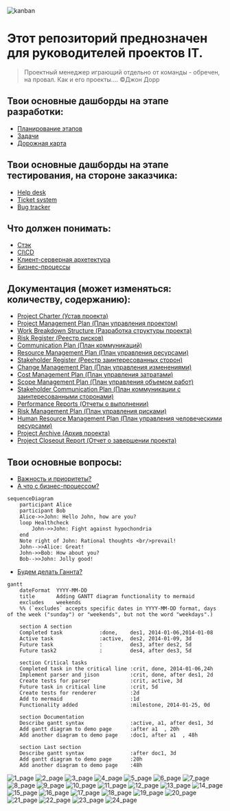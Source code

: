 ![kanban](https://github.com/antonkuklin006/1C_Enterprise_8/assets/81790108/25ab5ea9-4d96-4048-b57d-d058e0f46c43)
# Этот репозиторий преднозначен для руководителей проектов IT. 
> Проектный менеджер играющий отдельно от команды - обречен, на провал. Как и его проекты....
©Джон Дорр

## Твои основные дашборды на этапе разработки:
- [Планирование этапов](https://clck.ru/382PaF)
- [Задачи](https://clck.ru/382PsR)
- [Дорожная карта](https://clck.ru/382Qo3)



## Твои основные дашборды на этапе тестирования, на стороне заказчика:
- [Help desk](https://github.com/users/antonkuklin006/projects/2/views/7)
- [Ticket system](https://github.com/users/antonkuklin006/projects/2/views/8)
- [Bug tracker](https://github.com/users/antonkuklin006/projects/2/views/9)

## Что должен понимать:
- [Стэк](https://clck.ru/382KNk)
- [CI\CD](https://clck.ru/382PsR)
- [Клиент-серверная архетектура](https://clck.ru/382Qo3)
- [Бизнес-процессы](https://clck.ru/382Qo3)

## Документация (может изменяться: количеству, содержанию): 
- [Project Charter (Устав проекта)](https://clck.ru/382NPz)
- [Project Management Plan (План управления проектом)](https://clck.ru/382MwW)
- [Work Breakdown Structure (Разработка структуры проекта)](https://clck.ru/382NPz)
- [Risk Register (Реестр рисков)](https://clck.ru/382MwW)
- [Communication Plan (План коммуникаций)](https://clck.ru/382NPz)
- [Resource Management Plan (План управления ресурсами)](https://clck.ru/382MwW)
- [Stakeholder Register (Реестр заинтересованных сторон)](https://clck.ru/382NPz)
- [Change Management Plan (План управления изменениями)](https://clck.ru/382MwW)
- [Cost Management Plan (План управления затратами)](https://clck.ru/382NPz)
- [Scope Management Plan (План управления объемом работ)](https://clck.ru/382MwW)
- [Stakeholder Communication Plan (План коммуникации с заинтересованными сторонами)](https://clck.ru/382NPz)
- [Performance Reports (Отчеты о выполнении)](https://clck.ru/382MwW)
- [Risk Management Plan (План управления рисками)](https://clck.ru/382NPz)
- [Human Resource Management Plan (План управления человеческими ресурсами)](https://clck.ru/382MwW)
- [Project Archive (Архив проекта)](https://clck.ru/382NPz)
- [Project Closeout Report (Отчет о завершении проекта)](https://clck.ru/382MwW)

## Твои основные вопросы: 
- [Важность и приоритеты?](https://clck.ru/382NPz)
- [А что с бизнес-процессом?](https://clck.ru/382MwW)

```mermaid
sequenceDiagram
    participant Alice
    participant Bob
    Alice->>John: Hello John, how are you?
    loop Healthcheck
        John->>John: Fight against hypochondria
    end
    Note right of John: Rational thoughts <br/>prevail!
    John-->>Alice: Great!
    John->>Bob: How about you?
    Bob-->>John: Jolly good!
```
- [Будем делать Ганнта?](https://clck.ru/382MwW)
```mermaid
gantt
    dateFormat  YYYY-MM-DD
    title       Adding GANTT diagram functionality to mermaid
    excludes    weekends
    %% (`excludes` accepts specific dates in YYYY-MM-DD format, days of the week ("sunday") or "weekends", but not the word "weekdays".)

    section A section
    Completed task            :done,    des1, 2014-01-06,2014-01-08
    Active task               :active,  des2, 2014-01-09, 3d
    Future task               :         des3, after des2, 5d
    Future task2              :         des4, after des3, 5d

    section Critical tasks
    Completed task in the critical line :crit, done, 2014-01-06,24h
    Implement parser and jison          :crit, done, after des1, 2d
    Create tests for parser             :crit, active, 3d
    Future task in critical line        :crit, 5d
    Create tests for renderer           :2d
    Add to mermaid                      :1d
    Functionality added                 :milestone, 2014-01-25, 0d

    section Documentation
    Describe gantt syntax               :active, a1, after des1, 3d
    Add gantt diagram to demo page      :after a1  , 20h
    Add another diagram to demo page    :doc1, after a1  , 48h

    section Last section
    Describe gantt syntax               :after doc1, 3d
    Add gantt diagram to demo page      :20h
    Add another diagram to demo page    :48h
```

![1_page](https://github.com/antonkuklin006/1C_Enterprise_8/assets/81790108/0ba36d67-0c7f-4808-9fa1-b5d6a7f8cac0)
![2_page](https://github.com/antonkuklin006/1C_Enterprise_8/assets/81790108/0299cb5a-6a65-45e5-a169-80305c0d62f8)
![3_page](https://github.com/antonkuklin006/1C_Enterprise_8/assets/81790108/32521201-07f6-44ce-94a2-5a860df8fad2)
![4_page](https://github.com/antonkuklin006/1C_Enterprise_8/assets/81790108/29e20e82-3419-4f2d-ad21-3adef91a63ed)
![5_page](https://github.com/antonkuklin006/1C_Enterprise_8/assets/81790108/ac615e41-cfa9-449f-9712-d512394af4d8)
![6_page](https://github.com/antonkuklin006/1C_Enterprise_8/assets/81790108/15d29a97-0887-432a-a83b-c24c5177c3b5)
![7_page](https://github.com/antonkuklin006/1C_Enterprise_8/assets/81790108/dbf7594d-030e-45f3-b52f-03d812cb624a)
![8_page](https://github.com/antonkuklin006/1C_Enterprise_8/assets/81790108/eff40444-32f8-4902-9c55-c365d68fd712)
![9_page](https://github.com/antonkuklin006/1C_Enterprise_8/assets/81790108/299444ce-b4ae-4d05-a441-0ad3288bab2f)
![10_page](https://github.com/antonkuklin006/1C_Enterprise_8/assets/81790108/fbf76697-e37a-4d7c-b0dd-2a5ec629400f)
![11_page](https://github.com/antonkuklin006/1C_Enterprise_8/assets/81790108/a6378ecf-9e4c-4764-9336-03a3b1fb804c)
![12_page](https://github.com/antonkuklin006/1C_Enterprise_8/assets/81790108/8a45b232-a169-40db-a601-97eeb7a2c5d0)
![13_page](https://github.com/antonkuklin006/1C_Enterprise_8/assets/81790108/336ccdde-5731-40b7-9cec-dec9f4e7a028)
![14_page](https://github.com/antonkuklin006/1C_Enterprise_8/assets/81790108/e936dd98-fe5e-47c0-bfba-b9de0a40e45a)
![15_page](https://github.com/antonkuklin006/1C_Enterprise_8/assets/81790108/4d830851-5a94-4eb5-be0a-adb66f4ddfac)
![16_page](https://github.com/antonkuklin006/1C_Enterprise_8/assets/81790108/5a6fc621-1f48-4a42-adc4-5facfc02bba9)
![17_page](https://github.com/antonkuklin006/1C_Enterprise_8/assets/81790108/38fa569b-3389-419f-967c-bcbded96a008)
![18_page](https://github.com/antonkuklin006/1C_Enterprise_8/assets/81790108/abe1f714-a873-4cbc-b262-7a11c5396c45)
![19_page](https://github.com/antonkuklin006/1C_Enterprise_8/assets/81790108/1d3bf190-a0e9-49ff-b25f-77b30eed733d)
![20_page](https://github.com/antonkuklin006/1C_Enterprise_8/assets/81790108/7bad27df-85dc-4dc9-b036-4ec9d0bd18fd)
![21_page](https://github.com/antonkuklin006/1C_Enterprise_8/assets/81790108/85bd56a9-d877-493a-9f63-4cf3e9fc2eae)
![22_page](https://github.com/antonkuklin006/1C_Enterprise_8/assets/81790108/6e7b8f30-678c-46c1-97c3-e0d042efc048)
![23_page](https://github.com/antonkuklin006/1C_Enterprise_8/assets/81790108/bf385530-fb12-40e4-b7cf-1f68a076a13f)
![24_page](https://github.com/antonkuklin006/1C_Enterprise_8/assets/81790108/8105ff3d-dbea-4e23-aead-b26c00228275)
